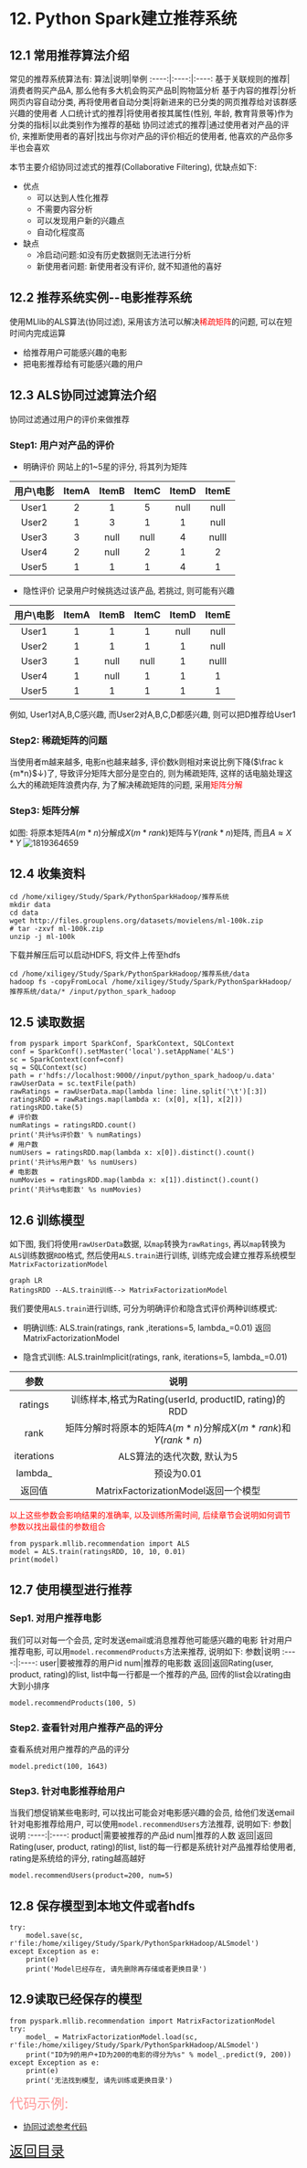 # 12. Python Spark建立推荐系统
## 12.1 常用推荐算法介绍
常见的推荐系统算法有:
算法|说明|举例
:----:|:----:|:----:
基于关联规则的推荐|消费者购买产品A, 那么他有多大机会购买产品B|购物篮分析
基于内容的推荐|分析网页内容自动分类, 再将使用者自动分类|将新进来的已分类的网页推荐给对该群感兴趣的使用者
人口统计式的推荐|将使用者按其属性(性别, 年龄, 教育背景等)作为分类的指标|以此类别作为推荐的基础
协同过滤式的推荐|通过使用者对产品的评价, 来推断使用者的喜好|找出与你对产品的评价相近的使用者, 他喜欢的产品你多半也会喜欢

本节主要介绍协同过滤式的推荐(Collaborative Filtering), 优缺点如下:
* 优点
    * 可以达到人性化推荐
    * 不需要内容分析
    * 可以发现用户新的兴趣点
    * 自动化程度高
* 缺点
    * 冷启动问题:如没有历史数据则无法进行分析
    * 新使用者问题: 新使用者没有评价, 就不知道他的喜好
## 12.2 推荐系统实例--电影推荐系统
使用MLlib的ALS算法(协同过滤), 采用该方法可以解决<font color='red'>稀疏矩阵</font>的问题, 可以在短时间内完成运算
- 给推荐用户可能感兴趣的电影
- 把电影推荐给有可能感兴趣的用户

## 12.3 ALS协同过滤算法介绍
协同过滤通过用户的评价来做推荐

### Step1: 用户对产品的评价
- 明确评价
网站上的1~5星的评分, 将其列为矩阵

用户\电影|ItemA|ItemB|ItemC|ItemD|ItemE
:----:|:----:|:----:|:----:|:----:|:----:
User1|2|1|5|null|null
User2|1|3|1|1|null
User3|3|null|null|4|nulll
User4|2|null|2|1|2
User5|1|1|1|4|1


- 隐性评价
记录用户时候挑选过该产品, 若挑过, 则可能有兴趣

用户\电影|ItemA|ItemB|ItemC|ItemD|ItemE
:----:|:----:|:----:|:----:|:----:|:----:
User1|1|1|1|null|null
User2|1|1|1|1|null
User3|1|null|null|1 |nulll
User4|1|null|1|1|1
User5|1|1|1|1|1

例如, User1对A,B,C感兴趣, 而User2对A,B,C,D都感兴趣, 则可以把D推荐给User1

### Step2: 稀疏矩阵的问题
当使用者m越来越多, 电影n也越来越多, 评价数k则相对来说比例下降($\frac k {m*n}$↓)了, 导致评分矩阵大部分是空白的, 则为稀疏矩阵, 这样的话电脑处理这么大的稀疏矩阵浪费内存, 为了解决稀疏矩阵的问题, 采用<font color='red'>矩阵分解</font>

### Step3: 矩阵分解
如图: 将原本矩阵$A(m*n)$分解成$X(m*rank)$矩阵与$Y(rank*n)$矩阵, 而且$A\approx X*Y$
![1819364659](/assets/1819364659.jpg)


## 12.4 收集资料
```{bash id:"j1h7tnoh"}
cd /home/xiligey/Study/Spark/PythonSparkHadoop/推荐系统
mkdir data
cd data
wget http://files.grouplens.org/datasets/movielens/ml-100k.zip
# tar -zxvf ml-100k.zip
unzip -j ml-100k
```
下载并解压后可以启动HDFS, 将文件上传至hdfs
```{bash id:"j1h96uwv"}
cd /home/xiligey/Study/Spark/PythonSparkHadoop/推荐系统/data
hadoop fs -copyFromLocal /home/xiligey/Study/Spark/PythonSparkHadoop/推荐系统/data/* /input/python_spark_hadoop
```
## 12.5 读取数据

```{python id:"j1h8harn"}
from pyspark import SparkConf, SparkContext, SQLContext
conf = SparkConf().setMaster('local').setAppName('ALS')
sc = SparkContext(conf=conf)
sq = SQLContext(sc)
path = r'hdfs://localhost:9000//input/python_spark_hadoop/u.data'
rawUserData = sc.textFile(path)
rawRatings = rawUserData.map(lambda line: line.split('\t')[:3])
ratingsRDD = rawRatings.map(lambda x: (x[0], x[1], x[2]))
ratingsRDD.take(5)
# 评价数
numRatings = ratingsRDD.count()
print('共计%s评价数' % numRatings)
# 用户数
numUsers = ratingsRDD.map(lambda x: x[0]).distinct().count()
print('共计%s用户数' %s numUsers)
# 电影数
numMovies = ratingsRDD.map(lambda x: x[1]).distinct().count()
print('共计%s电影数' %s numMovies)
```

## 12.6 训练模型
如下图, 我们将使用`rawUserData`数据, 以`map`转换为`rawRatings`, 再以`map`转换为`ALS`训练数据`RDD`格式, 然后使用`ALS.train`进行训练, 训练完成会建立推荐系统模型`MatrixFactorizationModel`
```mermaid
graph LR
RatingsRDD --ALS.train训练--> MatrixFactorizationModel
```
我们要使用`ALS.train`进行训练, 可分为明确评价和隐含式评价两种训练模式:

- 明确训练:
ALS.train(ratings, rank ,iterations=5, lambda_=0.01)
返回MatrixFactorizationModel

- 隐含式训练:
ALS.trainlmplicit(ratings, rank, iterations=5, lambda_=0.01)

参数|说明
:----:|:----:
ratings|训练样本,格式为Rating(userId, productID, rating)的RDD
rank|矩阵分解时将原本的矩阵$A(m*n)$分解成$X(m*rank)$和$Y(rank*n)$
iterations|ALS算法的迭代次数, 默认为5
lambda_|预设为0.01
返回值|MatrixFactorizationModel返回一个模型

<font color='red'>以上这些参数会影响结果的准确率, 以及训练所需时间, 后续章节会说明如何调节参数以找出最佳的参数组合</font>

```{python continue:"j1h8harn", id:"j1habdo8"}
from pyspark.mllib.recommendation import ALS
model = ALS.train(ratingsRDD, 10, 10, 0.01)
print(model)
```
## 12.7 使用模型进行推荐

### Sep1. 对用户推荐电影
我们可以对每一个会员, 定时发送email或消息推荐他可能感兴趣的电影
针对用户推荐电影, 可以用`model.recommendProducts`方法来推荐, 说明如下:
参数|说明
:----:|:----:
user|要被推荐的用户id
num|推荐的电影数
返回|返回Rating(user, product, rating)的list, list中每一行都是一个推荐的产品, 回传的list会以rating由大到小排序

```{python continue:"j1habdo8", id:"j1hei8v6"}
model.recommendProducts(100, 5)
```
### Step2. 查看针对用户推荐产品的评分
查看系统对用户推荐的产品的评分
```{python continue:"j1hei8v6", id:"j1henyoa"}
model.predict(100, 1643)
```

### Step3. 针对电影推荐给用户
当我们想促销某些电影时, 可以找出可能会对电影感兴趣的会员, 给他们发送email
针对电影推荐给用户, 可以使用`model.recommendUsers`方法推荐, 说明如下:
参数|说明
:----:|:----:
product|需要被推荐的产品id
num|推荐的人数
返回|返回Rating(user, product, rating)的list, list的每一行都是系统针对产品推荐给使用者, rating是系统给的评分, rating越高越好
```{python continue:"j1henyoa", id:"j1hetbt5"}
model.recommendUsers(product=200, num=5)
```

## 12.8 保存模型到本地文件或者hdfs
```{python continue:"j1hetbt5", id:"j1hfha4u"}
try:
    model.save(sc, r'file:/home/xiligey/Study/Spark/PythonSparkHadoop/ALSmodel')
except Exception as e:
    print(e)
    print('Model已经存在, 请先删除再存储或者更换目录')
```

## 12.9读取已经保存的模型
```{python continue:"j1hfha4u" id:"j1hfk4zn"}
from pyspark.mllib.recommendation import MatrixFactorizationModel
try:
    model_ = MatrixFactorizationModel.load(sc, r'file:/home/xiligey/Study/Spark/PythonSparkHadoop/ALSmodel')
    print("ID为9的用户+ID为200的电影的得分为%s" % model_.predict(9, 200))
except Exception as e:
    print(e)
    print('无法找到模型, 请先训练或更换目录')

```
<font size= 5 color='#FF9797'>代码示例:</font>
- [协同过滤参考代码](协同过滤.py)


<font size=5>[返回目录](../目录.md)</font>
